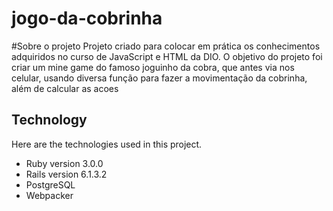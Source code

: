 # jogo-da-cobrinha
#Sobre o projeto 
Projeto criado para colocar em prática os conhecimentos adquiridos no curso de JavaScript e HTML da DIO. O objetivo do projeto foi criar um mine game do famoso joguinho da cobra, que antes via nos celular, usando diversa função para fazer a movimentação da cobrinha, além de calcular as acoes 

## Technology 

Here are the technologies used in this project.

* Ruby version  3.0.0
* Rails version 6.1.3.2
* PostgreSQL
* Webpacker
